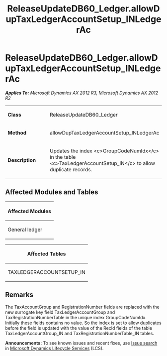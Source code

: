﻿---
title: ReleaseUpdateDB60_Ledger.allowDupTaxLedgerAccountSetup_INLedgerAc
TOCTitle: ReleaseUpdateDB60_Ledger.allowDupTaxLedgerAccountSetup_INLedgerAc
ms:assetid: 4d82fed1-4a8c-e71e-2142-b4f36b85e4e4
ms:mtpsurl: https://msdn.microsoft.com/en-us/library/JJ685441(v=AX.60)
ms:contentKeyID: 49708146
ms.date: 05/18/2015
mtps_version: v=AX.60
---

# ReleaseUpdateDB60\_Ledger.allowDupTaxLedgerAccountSetup\_INLedgerAc 


_**Applies To:** Microsoft Dynamics AX 2012 R3, Microsoft Dynamics AX 2012 R2_

<table>
<colgroup>
<col style="width: 50%" />
<col style="width: 50%" />
</colgroup>
<tbody>
<tr class="odd">
<td><p><strong>Class</strong></p></td>
<td><p>ReleaseUpdateDB60_Ledger</p></td>
</tr>
<tr class="even">
<td><p><strong>Method</strong></p></td>
<td><p>allowDupTaxLedgerAccountSetup_INLedgerAc</p></td>
</tr>
<tr class="odd">
<td><p><strong>Description</strong></p></td>
<td><p>Updates the index &lt;c&gt;GroupCodeNumIdx&lt;/c&gt; in the table &lt;c&gt;TaxLedgerAccountSetup_IN&lt;/c&gt; to allow duplicate records.</p></td>
</tr>
</tbody>
</table>


## Affected Modules and Tables

<table>
<colgroup>
<col style="width: 100%" />
</colgroup>
<thead>
<tr class="header">
<th><p>Affected Modules</p></th>
</tr>
</thead>
<tbody>
<tr class="odd">
<td><p>General ledger</p></td>
</tr>
</tbody>
</table>


<table>
<colgroup>
<col style="width: 100%" />
</colgroup>
<thead>
<tr class="header">
<th><p>Affected Tables</p></th>
</tr>
</thead>
<tbody>
<tr class="odd">
<td><p>TAXLEDGERACCOUNTSETUP_IN</p></td>
</tr>
</tbody>
</table>


## Remarks

The TaxAccountGroup and RegistrationNumber fields are replaced with the new surrogate key field TaxLedgerAccountGroup and TaxRegistrationNumberTable in the unique index GroupCodeNumIdx. Initially these fields contains no value. So the index is set to allow duplicates before the field is updated with the value of the RecId fields of the table TaxLedgerAccountGroup\_IN and TaxRegistrationNumberTable\_IN tables.

  
**Announcements:** To see known issues and recent fixes, use [Issue search](http://go.microsoft.com/fwlink/?linkid=389258) in [Microsoft Dynamics Lifecycle Services](http://go.microsoft.com/fwlink/?linkid=306505) (LCS).

